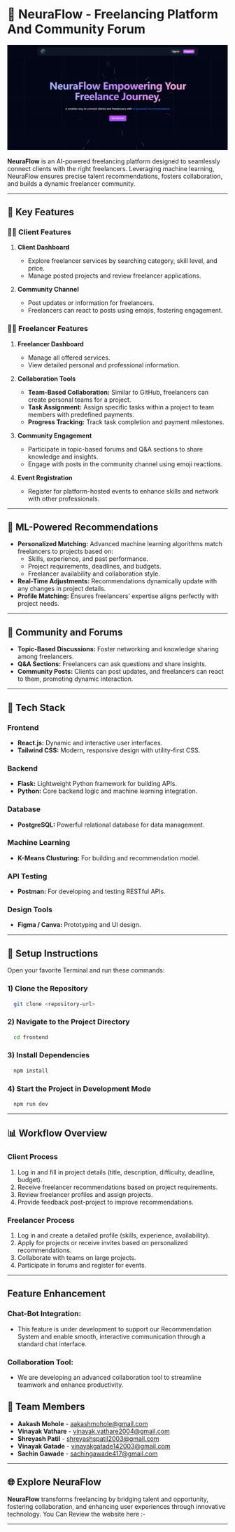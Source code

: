 

# 🌟 **NeuraFlow - Freelancing Platform And Community Forum**

[![NeuraFlow Banner](https://github.com/aakashmohole/NeuraFlow-Hack2Hire/blob/main/images/NeuraFlow1.png)](https://www.youtube.com/watch?v=70tGXwfVML0)

**NeuraFlow** is an AI-powered freelancing platform designed to seamlessly connect clients with the right freelancers. Leveraging machine learning, NeuraFlow ensures precise talent recommendations, fosters collaboration, and builds a dynamic freelancer community.

---


## 🚀 **Key Features**

### 🧑‍💼 **Client Features**
1. **Client Dashboard**  
   - Explore freelancer services by searching category, skill level, and price.
   - Manage posted projects and review freelancer applications.

2. **Community Channel**  
   - Post updates or information for freelancers.  
   - Freelancers can react to posts using emojis, fostering engagement.


### 🧑‍💻 **Freelancer Features**
1. **Freelancer Dashboard**  
   - Manage all offered services.  
   - View detailed personal and professional information.  

2. **Collaboration Tools**  
   - **Team-Based Collaboration:** Similar to GitHub, freelancers can create personal teams for a project.  
   - **Task Assignment:** Assign specific tasks within a project to team members with predefined payments.  
   - **Progress Tracking:** Track task completion and payment milestones.  

3. **Community Engagement**  
   - Participate in topic-based forums and Q&A sections to share knowledge and insights.  
   - Engage with posts in the community channel using emoji reactions.  

4. **Event Registration**  
   - Register for platform-hosted events to enhance skills and network with other professionals.  

---

## 🧠 **ML-Powered Recommendations**
- **Personalized Matching:** Advanced machine learning algorithms match freelancers to projects based on:  
  - Skills, experience, and past performance.  
  - Project requirements, deadlines, and budgets.  
  - Freelancer availability and collaboration style.  
- **Real-Time Adjustments:** Recommendations dynamically update with any changes in project details.  
- **Profile Matching:** Ensures freelancers’ expertise aligns perfectly with project needs.  

---


## 💬 **Community and Forums**
- **Topic-Based Discussions:** Foster networking and knowledge sharing among freelancers.  
- **Q&A Sections:** Freelancers can ask questions and share insights.  
- **Community Posts:** Clients can post updates, and freelancers can react to them, promoting dynamic interaction.  
---

## 🔧 **Tech Stack**

### **Frontend**
- **React.js:** Dynamic and interactive user interfaces.  
- **Tailwind CSS:** Modern, responsive design with utility-first CSS.  

### **Backend**
- **Flask:** Lightweight Python framework for building APIs.  
- **Python:** Core backend logic and machine learning integration.  

### **Database**
- **PostgreSQL:** Powerful relational database for data management.  

### **Machine Learning**
- **K-Means Clusturing:** For building and recommendation model.    

### **API Testing**
- **Postman:** For developing and testing RESTful APIs.  

### **Design Tools**
- **Figma / Canva:** Prototyping and UI design.  

---

## 🔧 **Setup Instructions**

Open your favorite Terminal and run these commands:

 ### 1) Clone the Repository

```bash
  git clone <repository-url> 
```

 ### 2) Navigate to the Project Directory

```bash
  cd frontend
```

### 3) Install Dependencies

```bash
  npm install
```
### 4) Start the Project in Development Mode

```bash
  npm run dev 
```
---

## 📊 **Workflow Overview**

### **Client Process**
1. Log in and fill in project details (title, description, difficulty, deadline, budget).  
2. Receive freelancer recommendations based on project requirements.  
3. Review freelancer profiles and assign projects.  
4. Provide feedback post-project to improve recommendations.  

### **Freelancer Process**
1. Log in and create a detailed profile (skills, experience, availability).  
2. Apply for projects or receive invites based on personalized recommendations.  
3. Collaborate with teams on large projects.  
4. Participate in forums and register for events.  

---
## **Feature Enhancement**

### **Chat-Bot Integration:** 
- This feature is under development to support our Recommendation System and enable smooth, interactive communication through a standard chat interface.

### **Collaboration Tool:** 
- We are developing an advanced collaboration tool to streamline teamwork and enhance productivity.
  

## 👥 **Team Members**
- **Aakash Mohole** - aakashmohole@gmail.com  
- **Vinayak Vathare** - vinayak.vathare2004@gmail.com  
- **Shreyash Patil** - shreyashspatil2003@gmail.com  
- **Vinayak Gatade** - vinayakgatade142003@gmail.com  
- **Sachin Gawade** - sachingawade417@gmail.com  

---

## 🌐 **Explore NeuraFlow**  
**NeuraFlow** transforms freelancing by bridging talent and opportunity, fostering collaboration, and enhancing user experiences through innovative technology.
You Can Review the website here :-  

---

